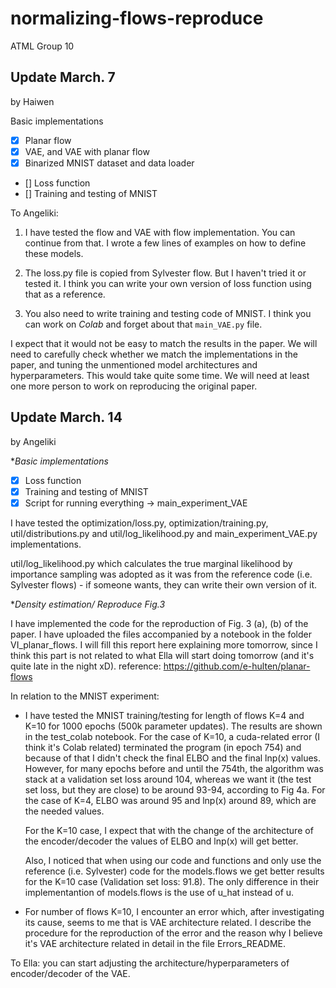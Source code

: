 # normalizing-flows-reproduce
ATML Group 10

## Update March. 7
by Haiwen

Basic implementations
- [x] Planar flow
- [x] VAE, and VAE with planar flow
- [x] Binarized MNIST dataset and data loader
- [] Loss function 
- [] Training and testing of MNIST

To Angeliki:
1. I have tested the flow and VAE with flow implementation. You can continue from that. I wrote a few lines of examples on how to define these models.

2. The loss.py file is copied from Sylvester flow. But I haven't tried it or tested it. I think you can write your own version of loss function using that as a reference.

3. You also need to write training and testing code of MNIST. I think you can work on *Colab* and forget about that `main_VAE.py` file.

I expect that it would not be easy to match the results in the paper. We will need to carefully check whether we match the implementations in the paper, and tuning the unmentioned model architectures and hyperparameters. This would take quite some time. We will need at least one more person to work on reproducing the original paper.



## Update March. 14
by Angeliki

**Basic implementations*
- [x] Loss function 
- [x] Training and testing of MNIST
- [x] Script for running everything -> main_experiment_VAE

I have tested the optimization/loss.py, optimization/training.py, util/distributions.py and util/log_likelihood.py and main_experiment_VAE.py implementations.

util/log_likelihood.py which calculates the true marginal likelihood by importance sampling was adopted as it was from the reference code (i.e. Sylvester flows) - if someone wants, they can write their own version of it.

**Density estimation/ Reproduce Fig.3*

I have implemented the code for the reproduction of Fig. 3 (a), (b) of the paper. I have uploaded the files accompanied by a notebook in the folder VI_planar_flows. I will fill this report here explaining more tomorrow, since I think this part is not related to what Ella will start doing tomorrow (and it's quite late in the night xD). 
reference: https://github.com/e-hulten/planar-flows

In relation to the MNIST experiment: 

- I have tested the MNIST training/testing for length of flows K=4 and K=10 for 1000 epochs (500k parameter updates). The results are shown in the test_colab notebook. For the case of K=10, a cuda-related error (I think it's Colab related) terminated the program (in epoch 754) and because of that I didn't check the final ELBO and the final lnp(x) values. However, for many epochs before and until the 754th, the algorithm was stack at a validation set loss around 104, whereas we want it (the test set loss, but they are close) to be around 93-94, according to Fig 4a. For the case of K=4, ELBO was around 95 and lnp(x) around 89, which are the needed values. 

  For the K=10 case, I expect that with the change of the architecture of the encoder/decoder the values of ELBO and lnp(x) will get better. 

  Also, I noticed that when using our code and functions and only use the reference (i.e. Sylvester) code for the models.flows we get better results for the K=10 case    (Validation set loss: 91.8). The only difference in their implementantion of models.flows is the use of u_hat instead of u.


- For number of flows K=10, I encounter an error which, after investigating its cause, seems to me that is VAE architecture related. I describe the procedure for the reproduction of the error and the reason why I believe it's VAE architecture related in detail in the file Errors_README.

To Ella: you can start adjusting the architecture/hyperparameters of encoder/decoder of the VAE. 


